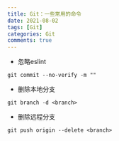 ```yaml
---
title: Git：一些常用的命令
date: 2021-08-02
tags: [Git]
categories: Git
comments: true
---
```


- 忽略eslint
```
git commit --no-verify -m ""
```
- 删除本地分支

```
git branch -d <branch>
```
- 删除远程分支
```
git push origin --delete <branch>

```
